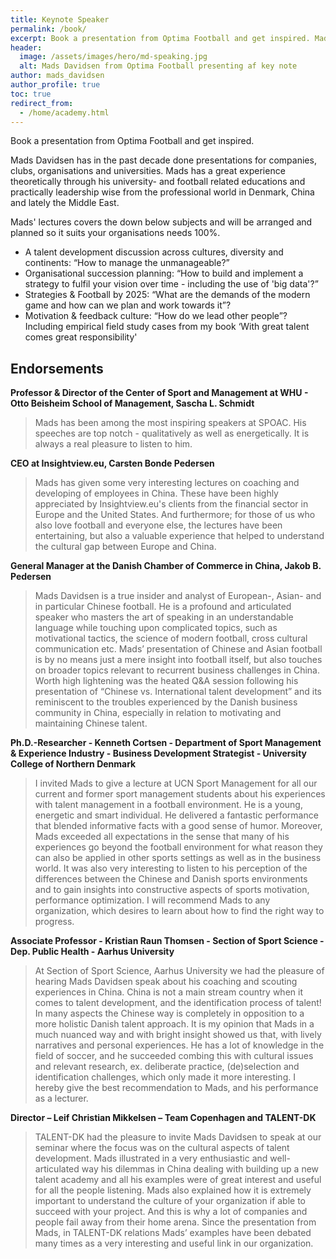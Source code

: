 ```yaml
---
title: Keynote Speaker
permalink: /book/
excerpt: Book a presentation from Optima Football and get inspired. Mads Davidsen has in the past decade done presentations for companies, clubs, organisations and universities.
header:
  image: /assets/images/hero/md-speaking.jpg
  alt: Mads Davidsen from Optima Football presenting af key note
author: mads_davidsen
author_profile: true
toc: true
redirect_from:
  - /home/academy.html
---
```


Book a presentation from Optima Football and get inspired.

Mads Davidsen has in the past decade done presentations for companies, clubs, organisations and universities. Mads has a great experience theoretically through his university- and football related educations and practically leadership wise from the professional world in Denmark, China and lately the Middle East.

Mads' lectures covers the down below subjects and will be arranged and planned so it suits your organisations needs 100%.

- A talent development discussion across cultures, diversity and continents: “How to manage the unmanageable?”
- Organisational succession planning: “How to build and implement a strategy to fulfil your vision over time - including the use of 'big data'?”
- Strategies & Football by 2025: “What are the demands of the modern game and how can we plan and work towards it”?
- Motivation & feedback culture: “How do we lead other people”? Including empirical field study cases from my book ‘With great talent comes great responsibility'

## Endorsements

**Professor & Director of the Center of Sport and Management at WHU - Otto Beisheim School of Management, Sascha L. Schmidt**

> Mads has been among the most inspiring speakers at SPOAC. His speeches are top notch - qualitatively as well as energetically. It is always a real pleasure to listen to him.

**CEO at Insightview.eu, Carsten Bonde Pedersen**

> Mads has given some very interesting lectures on coaching and developing of employees in China. These have been highly appreciated by Insightview.eu's clients from the financial sector in Europe and the United States. And furthermore; for those of us who also love football and everyone else, the lectures have been entertaining, but also a valuable experience that helped to understand the cultural gap between Europe and China.

**General Manager at the Danish Chamber of Commerce in China, Jakob B. Pedersen**

> Mads Davidsen is a true insider and analyst of European-, Asian- and in particular Chinese football. He is a profound and articulated speaker who masters the art of speaking in an understandable language while touching upon complicated topics, such as motivational tactics, the science of modern football, cross cultural communication etc. Mads’ presentation of Chinese and Asian football is by no means just a mere insight into football itself, but also touches on broader topics relevant to recurrent business challenges in China. Worth high lightening was the heated Q&A session following his presentation of “Chinese vs. International talent development” and its reminiscent to the troubles experienced by the Danish business community in China, especially in relation to motivating and maintaining Chinese talent.

**Ph.D.-Researcher - Kenneth Cortsen - Department of Sport Management & Experience Industry - Business Development Strategist - University College of Northern Denmark**

> I invited Mads to give a lecture at UCN Sport Management for all our current and former sport management students about his experiences with talent management in a football environment. He is a young, energetic and smart individual. He delivered a fantastic performance that blended informative facts with a good sense of humor. Moreover, Mads exceeded all expectations in the sense that many of his experiences go beyond the football environment for what reason they can also be applied in other sports settings as well as in the business world. It was also very interesting to listen to his perception of the differences between the Chinese and Danish sports environments and to gain insights into constructive aspects of sports motivation, performance optimization. I will recommend Mads to any organization, which desires to learn about how to find the right way to progress.

**Associate Professor - Kristian Raun Thomsen - Section of Sport Science - Dep. Public Health - Aarhus University**

> At Section of Sport Science, Aarhus University we had the pleasure of hearing Mads Davidsen speak about his coaching and scouting experiences in China. China is not a main stream country when it comes to talent development, and the identification process of talent! In many aspects the Chinese way is completely in opposition to a more holistic Danish talent approach. It is my opinion that Mads in a much nuanced way and with bright insight showed us that, with lively narratives and personal experiences. He has a lot of knowledge in the field of soccer, and he succeeded combing this with cultural issues and relevant research, ex. deliberate practice, (de)selection and identification challenges, which only made it more interesting. I hereby give the best recommendation to Mads, and his performance as a lecturer.

**Director – Leif Christian Mikkelsen – Team Copenhagen and TALENT-DK**

> TALENT-DK had the pleasure to invite Mads Davidsen to speak at our seminar where the focus was on the cultural aspects of talent development. Mads illustrated in a very enthusiastic and well-articulated way his dilemmas in China dealing with building up a new talent academy and all his examples were of great interest and useful for all the people listening. Mads also explained how it is extremely important to understand the culture of your organization if able to succeed with your project. And this is why a lot of companies and people fail away from their home arena. Since the presentation from Mads, in TALENT-DK relations Mads’ examples have been debated many times as a very interesting and useful link in our organization.
